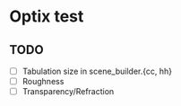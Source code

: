 # Optix test

## TODO
- [ ] Tabulation size in scene_builder.{cc, hh}
- [ ] Roughness
- [ ] Transparency/Refraction